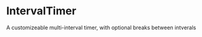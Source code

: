 IntervalTimer
=============

A customizeable multi-interval timer, with optional breaks between intverals
